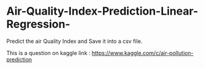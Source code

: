 # Air-Quality-Index-Prediction-Linear-Regression-
Predict the air Quality Index and Save it into a csv file.

This is a question on kaggle
link : https://www.kaggle.com/c/air-pollution-prediction


